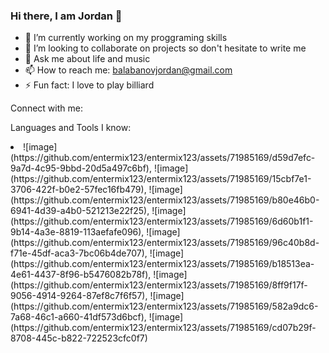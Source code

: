 ### Hi there, I am Jordan 👋

<!--
**entermix123/entermix123** is a ✨ _special_ ✨ repository because its `README.md` (this file) appears on your GitHub profile.

Here are some ideas to get you started:

- 🔭 I’m currently working on ...
- 🌱 I’m currently learning ...
- 👯 I’m looking to collaborate on ...
- 🤔 I’m looking for help with ...
- 💬 Ask me about ...
- 📫 How to reach me: ...
- 😄 Pronouns: ...
- ⚡ Fun fact: ...
-->

- 🔭 I’m currently working on my proggraming skills
- 👯 I’m looking to collaborate on projects so don't hesitate to write me
- 💬 Ask me about life and music
- 📫 How to reach me: balabanovjordan@gmail.com
- ⚡ Fun fact: I love to play billiard

Connect with me:

Languages and Tools I know:
<li>
![image](https://github.com/entermix123/entermix123/assets/71985169/d59d7efc-9a7d-4c95-9bbd-20d5a497c6bf), ![image](https://github.com/entermix123/entermix123/assets/71985169/15cbf7e1-3706-422f-b0e2-57fec16fb479), ![image](https://github.com/entermix123/entermix123/assets/71985169/b80e46b0-6941-4d39-a4b0-521213e22f25), ![image](https://github.com/entermix123/entermix123/assets/71985169/6d60b1f1-9b14-4a3e-8819-113aefafe096), ![image](https://github.com/entermix123/entermix123/assets/71985169/96c40b8d-f71e-45df-aca3-7bc06b4de707), ![image](https://github.com/entermix123/entermix123/assets/71985169/b18513ea-4e61-4437-8f96-b5476082b78f), ![image](https://github.com/entermix123/entermix123/assets/71985169/8ff9f17f-9056-4914-9264-87ef8c7f6f57), ![image](https://github.com/entermix123/entermix123/assets/71985169/582a9dc6-7a68-46c1-a660-41df573d6bcf), ![image](https://github.com/entermix123/entermix123/assets/71985169/cd07b29f-8708-445c-b822-722523cfc0f7)
</li>





  
